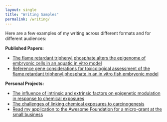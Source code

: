 ```yaml
---
layout: single
title: "Writing Samples"
permalink: /writing/
---
```


Here are a few examples of my writing across different formats and for different audiences:

**Published Papers:**
- [The flame retardant triphenyl phosphate alters the epigenome of embryonic cells in an aquatic in vitro model](https://analyticalsciencejournals.onlinelibrary.wiley.com/doi/10.1002/jat.4589)
- [Reference gene considerations for toxicological assessment of the flame retardant triphenyl phosphate in an in vitro fish embryonic model](https://analyticalsciencejournals.onlinelibrary.wiley.com/doi/10.1002/jat.4698)

**Personal Projects:**
- [The influence of intrinsic and extrinsic factors on epigenetic modulation in
response to chemical exposures](https://logangermain.github.io/assets/Epigenetic%20response%20to%20chemical%20exposures.pdf)
- [The challenges of linking chemical exposures to carcinogenesis](https://logangermain.github.io/assets/Carcinogenesis.pdf)
- [Read my application to the Awesome Foundation for a micro-grant at the small business](https://docs.google.com/document/d/1ZtyoDNkdRa4leO6JWJ2caRIEag0TRUrJi0Yy8vJkhE4/edit?usp=sharing)
  
